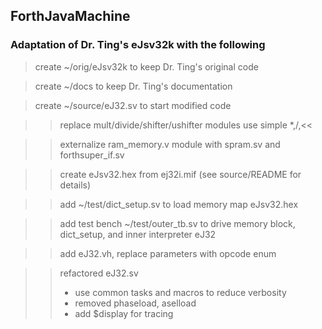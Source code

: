 ## ForthJavaMachine
### Adaptation of Dr. Ting's eJsv32k with the following
> create ~/orig/eJsv32k to keep Dr. Ting's original code

> create ~/docs to keep Dr. Ting's documentation

> create ~/source/eJ32.sv to start modified code

>> replace mult/divide/shifter/ushifter modules use simple *,/,<<

>> externalize ram_memory.v module with spram.sv and forthsuper_if.sv

>> create eJsv32.hex from ej32i.mif (see source/README for details)

>> add ~/test/dict_setup.sv to load memory map eJsv32.hex

>> add test bench ~/test/outer_tb.sv to drive memory block, dict_setup, and inner interpreter eJ32

>> add eJ32.vh, replace parameters with opcode enum

>> refactored eJ32.sv
>>  + use common tasks and macros to reduce verbosity
>>  + removed phaseload, aselload
>>  + add $display for tracing
